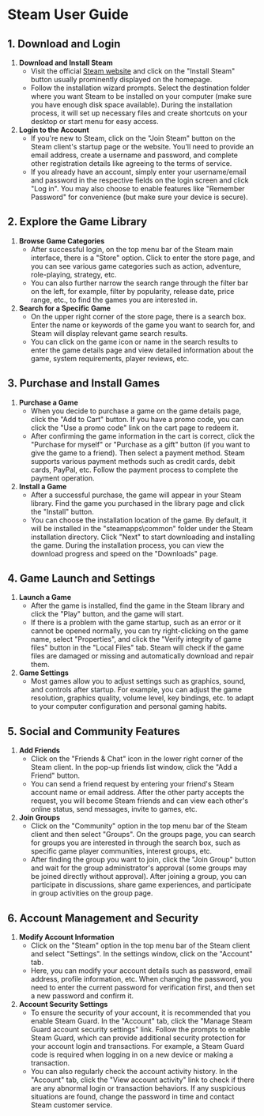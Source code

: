 # Steam User Guide

## 1. Download and Login

1. **Download and Install Steam**
   - Visit the official [Steam website](https://store.steampowered.com/) and click on the "Install Steam" button usually prominently displayed on the homepage.
   - Follow the installation wizard prompts. Select the destination folder where you want Steam to be installed on your computer (make sure you have enough disk space available). During the installation process, it will set up necessary files and create shortcuts on your desktop or start menu for easy access.
2. **Login to the Account**
   - If you're new to Steam, click on the "Join Steam" button on the Steam client's startup page or the website. You'll need to provide an email address, create a username and password, and complete other registration details like agreeing to the terms of service.
   - If you already have an account, simply enter your username/email and password in the respective fields on the login screen and click "Log in". You may also choose to enable features like "Remember Password" for convenience (but make sure your device is secure).

## 2. Explore the Game Library

1. **Browse Game Categories**
   - After successful login, on the top menu bar of the Steam main interface, there is a "Store" option. Click to enter the store page, and you can see various game categories such as action, adventure, role-playing, strategy, etc.
   - You can also further narrow the search range through the filter bar on the left, for example, filter by popularity, release date, price range, etc., to find the games you are interested in.
2. **Search for a Specific Game**
   - On the upper right corner of the store page, there is a search box. Enter the name or keywords of the game you want to search for, and Steam will display relevant game search results.
   - You can click on the game icon or name in the search results to enter the game details page and view detailed information about the game, system requirements, player reviews, etc.

## 3. Purchase and Install Games

1. **Purchase a Game**
   - When you decide to purchase a game on the game details page, click the "Add to Cart" button. If you have a promo code, you can click the "Use a promo code" link on the cart page to redeem it.
   - After confirming the game information in the cart is correct, click the "Purchase for myself" or "Purchase as a gift" button (if you want to give the game to a friend). Then select a payment method. Steam supports various payment methods such as credit cards, debit cards, PayPal, etc. Follow the payment process to complete the payment operation.
2. **Install a Game**
   - After a successful purchase, the game will appear in your Steam library. Find the game you purchased in the library page and click the "Install" button.
   - You can choose the installation location of the game. By default, it will be installed in the "steamapps\common" folder under the Steam installation directory. Click "Next" to start downloading and installing the game. During the installation process, you can view the download progress and speed on the "Downloads" page.

## 4. Game Launch and Settings

1. **Launch a Game**
   - After the game is installed, find the game in the Steam library and click the "Play" button, and the game will start.
   - If there is a problem with the game startup, such as an error or it cannot be opened normally, you can try right-clicking on the game name, select "Properties", and click the "Verify integrity of game files" button in the "Local Files" tab. Steam will check if the game files are damaged or missing and automatically download and repair them.
2. **Game Settings**
   - Most games allow you to adjust settings such as graphics, sound, and controls after startup. For example, you can adjust the game resolution, graphics quality, volume level, key bindings, etc. to adapt to your computer configuration and personal gaming habits.

## 5. Social and Community Features

1. **Add Friends**
   - Click on the "Friends & Chat" icon in the lower right corner of the Steam client. In the pop-up friends list window, click the "Add a Friend" button.
   - You can send a friend request by entering your friend's Steam account name or email address. After the other party accepts the request, you will become Steam friends and can view each other's online status, send messages, invite to games, etc.
2. **Join Groups**
   - Click on the "Community" option in the top menu bar of the Steam client and then select "Groups". On the groups page, you can search for groups you are interested in through the search box, such as specific game player communities, interest groups, etc.
   - After finding the group you want to join, click the "Join Group" button and wait for the group administrator's approval (some groups may be joined directly without approval). After joining a group, you can participate in discussions, share game experiences, and participate in group activities on the group page.

## 6. Account Management and Security

1. **Modify Account Information**
   - Click on the "Steam" option in the top menu bar of the Steam client and select "Settings". In the settings window, click on the "Account" tab.
   - Here, you can modify your account details such as password, email address, profile information, etc. When changing the password, you need to enter the current password for verification first, and then set a new password and confirm it.
2. **Account Security Settings**
   - To ensure the security of your account, it is recommended that you enable Steam Guard. In the "Account" tab, click the "Manage Steam Guard account security settings" link. Follow the prompts to enable Steam Guard, which can provide additional security protection for your account login and transactions. For example, a Steam Guard code is required when logging in on a new device or making a transaction.
   - You can also regularly check the account activity history. In the "Account" tab, click the "View account activity" link to check if there are any abnormal login or transaction behaviors. If any suspicious situations are found, change the password in time and contact Steam customer service.
